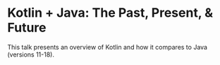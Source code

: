# Kotlin + Java: The Past, Present, & Future

This talk presents an overview of Kotlin and how it compares to Java (versions 11-18).
